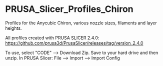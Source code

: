 # PRUSA_Slicer_Profiles_Chiron
Profiles for the Anycubic Chiron, various nozzle sizes, filaments and layer heights.

All profiles created with PRUSA SLICER 2.4.0: https://github.com/prusa3d/PrusaSlicer/releases/tag/version_2.4.0

To use, select "CODE" --> Download Zip. Save to your hard drive and then unzip.
In PRUSA Slicer: File --> Import --> Import Config

